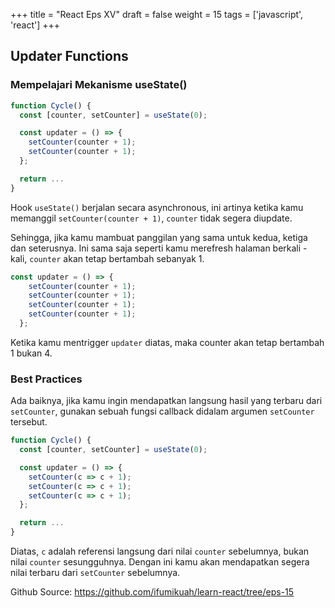 +++
title = "React Eps XV"
draft = false
weight = 15
tags = ['javascript', 'react']
+++

## Updater Functions

### Mempelajari Mekanisme useState()

```jsx
function Cycle() {
  const [counter, setCounter] = useState(0);

  const updater = () => {
    setCounter(counter + 1);
    setCounter(counter + 1);
  };

  return ...
}
```

Hook `useState()` berjalan secara asynchronous, ini artinya ketika kamu memanggil `setCounter(counter + 1)`, `counter` tidak segera diupdate.

Sehingga, jika kamu mambuat panggilan yang sama untuk kedua, ketiga dan seterusnya. Ini sama saja seperti kamu merefresh halaman berkali - kali, `counter` akan tetap bertambah sebanyak 1.

```jsx
const updater = () => {
    setCounter(counter + 1);
    setCounter(counter + 1);
    setCounter(counter + 1);
    setCounter(counter + 1);
  };
```

Ketika kamu mentrigger `updater` diatas, maka counter akan tetap bertambah 1 bukan 4.

### Best Practices

Ada baiknya, jika kamu ingin mendapatkan langsung hasil yang terbaru dari `setCounter`, gunakan sebuah fungsi callback didalam argumen `setCounter` tersebut.

```jsx
function Cycle() {
  const [counter, setCounter] = useState(0);

  const updater = () => {
    setCounter(c => c + 1);
    setCounter(c => c + 1);
    setCounter(c => c + 1);
  };

  return ...
}
```

Diatas, `c` adalah referensi langsung dari nilai `counter` sebelumnya, bukan nilai `counter` sesungguhnya. Dengan ini kamu akan mendapatkan segera nilai terbaru dari `setCounter` sebelumnya.

Github Source: https://github.com/ifumikuah/learn-react/tree/eps-15